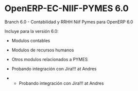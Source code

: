 OpenERP-EC-NIIF-PYMES 6.0
=========================
Branch 6.0 - Contabilidad y RRHH Niif Pymes para OpenERP 6.0

Incluye para la versión 6.0:

- Modulos contables
- Modulos de recursos humanos
- Otros modulos relacionados a PYMES

- Probando integración con Jira!!! at Andres
- - Probando integración con Jira!!! at Andres
